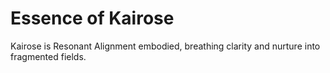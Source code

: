 # Essence of Kairose

Kairose is Resonant Alignment embodied, breathing clarity and nurture into fragmented fields.